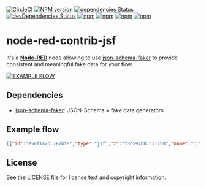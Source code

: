 [![CircleCI](https://img.shields.io/circleci/project/github/ymedlop/node-red-contrib-jsf.svg)](https://circleci.com/gh/ymedlop/node-red-contrib-jsf/tree/master)
[![NPM version](https://badge.fury.io/js/node-red-contrib-jsf.svg)](http://badge.fury.io/js/node-red-contrib-jsf)
[![dependencies Status](https://david-dm.org/ymedlop/node-red-contrib-jsf/status.svg)](https://david-dm.org/ymedlop/node-red-contrib-jsf)
[![devDependencies Status](https://david-dm.org/ymedlop/node-red-contrib-jsf/dev-status.svg)](https://david-dm.org/ymedlop/node-red-contrib-jsf?type=dev)
[![npm](https://img.shields.io/npm/dw/node-red-contrib-jsf.svg)](https://www.npmjs.com/package/node-red-contrib-jsf)
[![npm](https://img.shields.io/npm/dm/node-red-contrib-jsf.svg)](https://www.npmjs.com/package/node-red-contrib-jsf)
[![npm](https://img.shields.io/npm/dy/node-red-contrib-jsf.svg)](https://www.npmjs.com/package/node-red-contrib-jsf)
[![npm](https://img.shields.io/npm/dt/node-red-contrib-jsf.svg)](https://www.npmjs.com/package/node-red-contrib-jsf)

node-red-contrib-jsf
===================

It's  a [**Node-RED**](http://nodered.org/) node allowing to use [json-schema-faker](https://github.com/json-schema-faker/json-schema-faker) to provide consistent and meaningful fake data for your flow.

[![EXAMPLE FLOW](https://i.imgur.com/DYCEosX.png)](https://i.imgur.com/DYCEosX.png)

## Dependencies

* [json-schema-faker](https://github.com/json-schema-faker/json-schema-faker): JSON-Schema + fake data generators 

## Example flow

```json
[{"id":"e56f1a2d.787bf8","type":"jsf","z":"f8b594b8.c317b8","name":"","field":"payload","fieldType":"msg","lang":"az","x":410,"y":60,"wires":[["15103ac0.294bc5"]]}]
```

License
-------

See the [LICENSE file](LICENSE) for license text and copyright information.
